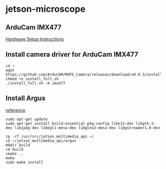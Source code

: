 # jetson-microscope
## ArduCam IMX477
[Hardware Setup Instructions](https://www.arducam.com/docs/camera-for-jetson-nano/native-jetson-cameras-imx219-imx477/imx477/)
## Install camera driver for ArduCam IMX477
```
cd ~
wget https://github.com/ArduCAM/MIPI_Camera/releases/download/v0.0.3/install_full.sh
chmod +x install_full.sh
./install_full.sh -m imx477
```
## Install Argus
[reference](https://developer.ridgerun.com/wiki/index.php?title=Xavier/Video_Capture_and_Display/Software_Support/Libargus)
```
sudo apt-get update
sudo apt-get install build-essential pkg-config libx11-dev libgtk-3-dev libjpeg-dev libegl1-mesa-dev libgles2-mesa-dev libgstreamer1.0-dev
```
```
cp -rf /usr/src/jetson_multimedia_api ~/
cd ~/jetson_multimedia_api/argus
mkdir build
cd build
cmake ..
make
sudo make install
```
